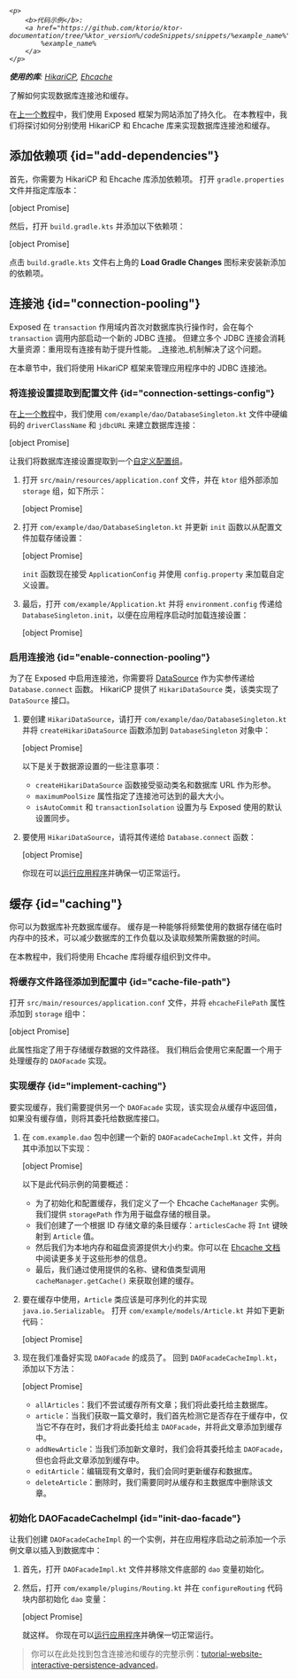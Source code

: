 [//]: # (title: 连接池与缓存)

<show-structure for="chapter" depth="2"/>

<tldr>
<var name="example_name" value="tutorial-website-interactive-persistence-advanced"/>

    <p>
        <b>代码示例</b>:
        <a href="https://github.com/ktorio/ktor-documentation/tree/%ktor_version%/codeSnippets/snippets/%example_name%">
            %example_name%
        </a>
    </p>
    
<p>
<b>使用的库</b>: <a href="https://github.com/brettwooldridge/HikariCP">HikariCP</a>, <a href="https://www.ehcache.org/">Ehcache</a>
</p>
</tldr>

<link-summary>了解如何实现数据库连接池和缓存。</link-summary>

在[上一个教程](db-persistence.md)中，我们使用 Exposed 框架为网站添加了持久化。
在本教程中，我们将探讨如何分别使用 HikariCP 和 Ehcache 库来实现数据库连接池和缓存。

## 添加依赖项 {id="add-dependencies"}

首先，你需要为 HikariCP 和 Ehcache 库添加依赖项。
打开 `gradle.properties` 文件并指定库版本：

[object Promise]

然后，打开 `build.gradle.kts` 并添加以下依赖项：

[object Promise]

点击 `build.gradle.kts` 文件右上角的 **Load Gradle Changes** 图标来安装新添加的依赖项。

## 连接池 {id="connection-pooling"}

Exposed 在 `transaction` 作用域内首次对数据库执行操作时，会在每个 `transaction` 调用内部启动一个新的 JDBC 连接。
但建立多个 JDBC 连接会消耗大量资源：重用现有连接有助于提升性能。
_连接池_机制解决了这个问题。

在本章节中，我们将使用 HikariCP 框架来管理应用程序中的 JDBC 连接池。

### 将连接设置提取到配置文件 {id="connection-settings-config"}

在[上一个教程](db-persistence.md#connect_db)中，我们使用 `com/example/dao/DatabaseSingleton.kt` 文件中硬编码的 `driverClassName` 和 `jdbcURL` 来建立数据库连接：

[object Promise]

让我们将数据库连接设置提取到一个[自定义配置组](server-configuration-file.topic)。

1. 打开 `src/main/resources/application.conf` 文件，并在 `ktor` 组外部添加 `storage` 组，如下所示：

   [object Promise]

2. 打开 `com/example/dao/DatabaseSingleton.kt` 并更新 `init` 函数以从配置文件加载存储设置：

   [object Promise]
   
   `init` 函数现在接受 `ApplicationConfig` 并使用 `config.property` 来加载自定义设置。

3. 最后，打开 `com/example/Application.kt` 并将 `environment.config` 传递给 `DatabaseSingleton.init`，以便在应用程序启动时加载连接设置：

   [object Promise]

### 启用连接池 {id="enable-connection-pooling"}

为了在 Exposed 中启用连接池，你需要将 [DataSource](https://docs.oracle.com/en/java/javase/19/docs/api/java.sql/javax/sql/DataSource.html) 作为实参传递给 `Database.connect` 函数。
HikariCP 提供了 `HikariDataSource` 类，该类实现了 `DataSource` 接口。

1. 要创建 `HikariDataSource`，请打开 `com/example/dao/DatabaseSingleton.kt` 并将 `createHikariDataSource` 函数添加到 `DatabaseSingleton` 对象中：

   [object Promise]

   以下是关于数据源设置的一些注意事项：
     - `createHikariDataSource` 函数接受驱动类名和数据库 URL 作为形参。
     - `maximumPoolSize` 属性指定了连接池可达到的最大大小。
     - `isAutoCommit` 和 `transactionIsolation` 设置为与 Exposed 使用的默认设置同步。

2. 要使用 `HikariDataSource`，请将其传递给 `Database.connect` 函数：

   [object Promise]

   你现在可以[运行应用程序](db-persistence.md#run_app)并确保一切正常运行。

## 缓存 {id="caching"}

你可以为数据库补充数据库缓存。
缓存是一种能够将频繁使用的数据存储在临时内存中的技术，可以减少数据库的工作负载以及读取频繁所需数据的时间。

在本教程中，我们将使用 Ehcache 库将缓存组织到文件中。

### 将缓存文件路径添加到配置中 {id="cache-file-path"}

打开 `src/main/resources/application.conf` 文件，并将 `ehcacheFilePath` 属性添加到 `storage` 组中：

[object Promise]

此属性指定了用于存储缓存数据的文件路径。
我们稍后会使用它来配置一个用于处理缓存的 `DAOFacade` 实现。

### 实现缓存 {id="implement-caching"}

要实现缓存，我们需要提供另一个 `DAOFacade` 实现，该实现会从缓存中返回值，如果没有缓存值，则将其委托给数据库接口。

1. 在 `com.example.dao` 包中创建一个新的 `DAOFacadeCacheImpl.kt` 文件，并向其中添加以下实现：

   [object Promise]

   以下是此代码示例的简要概述：
     - 为了初始化和配置缓存，我们定义了一个 Ehcache `CacheManager` 实例。我们提供 `storagePath` 作为用于磁盘存储的根目录。
     - 我们创建了一个根据 ID 存储文章的条目缓存：`articlesCache` 将 `Int` 键映射到 `Article` 值。
     - 然后我们为本地内存和磁盘资源提供大小约束。你可以在 [Ehcache 文档](https://www.ehcache.org/documentation/2.8/configuration/cache-size.html)中阅读更多关于这些形参的信息。
     - 最后，我们通过使用提供的名称、键和值类型调用 `cacheManager.getCache()` 来获取创建的缓存。

2. 要在缓存中使用，`Article` 类应该是可序列化的并实现 `java.io.Serializable`。
   打开 `com/example/models/Article.kt` 并如下更新代码：

   [object Promise]

3. 现在我们准备好实现 `DAOFacade` 的成员了。
   回到 `DAOFacadeCacheImpl.kt`，添加以下方法：

   [object Promise]

   - `allArticles`：我们不尝试缓存所有文章；我们将此委托给主数据库。
   - `article`：当我们获取一篇文章时，我们首先检测它是否存在于缓存中，仅当它不存在时，我们才将此委托给主 `DAOFacade`，并将此文章添加到缓存中。
   - `addNewArticle`：当我们添加新文章时，我们会将其委托给主 `DAOFacade`，但也会将此文章添加到缓存中。
   - `editArticle`：编辑现有文章时，我们会同时更新缓存和数据库。
   - `deleteArticle`：删除时，我们需要同时从缓存和主数据库中删除该文章。

### 初始化 DAOFacadeCacheImpl {id="init-dao-facade"}

让我们创建 `DAOFacadeCacheImpl` 的一个实例，并在应用程序启动之前添加一个示例文章以插入到数据库中：

1. 首先，打开 `DAOFacadeImpl.kt` 文件并移除文件底部的 `dao` 变量初始化。

2. 然后，打开 `com/example/plugins/Routing.kt` 并在 `configureRouting` 代码块内部初始化 `dao` 变量：

   [object Promise]

   就这样。
   你现在可以[运行应用程序](db-persistence.md#run_app)并确保一切正常运行。

> 你可以在此处找到包含连接池和缓存的完整示例：[tutorial-website-interactive-persistence-advanced](https://github.com/ktorio/ktor-documentation/tree/%ktor_version%/codeSnippets/snippets/tutorial-website-interactive-persistence-advanced)。